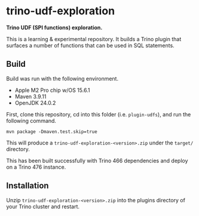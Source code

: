 # trino-udf-exploration
**Trino UDF (SPI functions) exploration.**

This is a learning & experimental repository. It builds a Trino plugin that surfaces a number of functions that can be used in SQL statements.

## Build
Build was run with the following environment.
- Apple M2 Pro chip w/OS 15.6.1
- Maven 3.9.11
- OpenJDK 24.0.2

First, clone this repository, cd into this folder (i.e. `plugin-udfs`), and run the following command.

`mvn package -Dmaven.test.skip=true`

This will produce a `trino-udf-exploration-<version>.zip` under the `target/` directory.

This has been built successfully with Trino 466 dependencies and deploy on a Trino 476 instance.

## Installation
Unzip `trino-udf-exploration-<version>.zip` into the plugins directory of your Trino cluster and restart.
